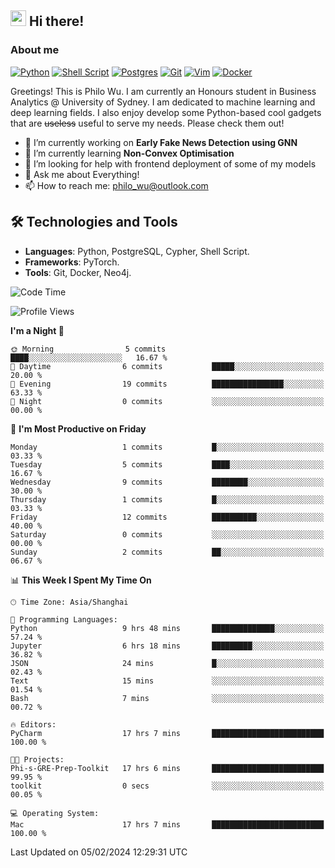## <a href="#"><img src="https://media.giphy.com/media/hvRJCLFzcasrR4ia7z/giphy.gif" width="25px" height="25px"></a> Hi there!

### About me

[![Python](https://img.shields.io/badge/python-3670A0?style=for-the-badge&logo=python&logoColor=ffdd54)](#)
[![Shell Script](https://img.shields.io/badge/shell_script-%23121011.svg?style=for-the-badge&logo=gnu-bash&logoColor=white)](#)
[![Postgres](https://img.shields.io/badge/postgres-%23316192.svg?style=for-the-badge&logo=postgresql&logoColor=white)](#)
[![Git](https://img.shields.io/badge/git-%23F05033.svg?style=for-the-badge&logo=git&logoColor=white)](#)
[![Vim](https://img.shields.io/badge/VIM-%2311AB00.svg?style=for-the-badge&logo=vim&logoColor=white)](#)
[![Docker](https://img.shields.io/badge/docker-%230db7ed.svg?style=for-the-badge&logo=docker&logoColor=white)](#)

Greetings! This is Philo Wu. I am currently an Honours student in Business Analytics \@ University of Sydney. I am dedicated to machine learning and deep learning fields. I also enjoy develop some Python-based cool gadgets that are ~~useless~~ useful to serve my needs. Please check them out!

- 🔭 I’m currently working on **Early Fake News Detection using GNN**
- 🌱 I’m currently learning **Non-Convex Optimisation**
- 🤔 I’m looking for help with frontend deployment of some of my models
- 💬 Ask me about Everything!
- 📫 How to reach me: philo_wu@outlook.com

## 🛠 Technologies and Tools
- **Languages**: Python, PostgreSQL, Cypher, Shell Script.
- **Frameworks**: PyTorch.
- **Tools**: Git, Docker, Neo4j.

<!--START_SECTION:waka-->
![Code Time](http://img.shields.io/badge/Code%20Time-20%20hrs%2032%20mins-blue)

![Profile Views](http://img.shields.io/badge/Profile%20Views-144-blue)

**I'm a Night 🦉** 

```text
🌞 Morning                5 commits           ████░░░░░░░░░░░░░░░░░░░░░   16.67 % 
🌆 Daytime                6 commits           █████░░░░░░░░░░░░░░░░░░░░   20.00 % 
🌃 Evening                19 commits          ████████████████░░░░░░░░░   63.33 % 
🌙 Night                  0 commits           ░░░░░░░░░░░░░░░░░░░░░░░░░   00.00 % 
```
📅 **I'm Most Productive on Friday** 

```text
Monday                   1 commits           █░░░░░░░░░░░░░░░░░░░░░░░░   03.33 % 
Tuesday                  5 commits           ████░░░░░░░░░░░░░░░░░░░░░   16.67 % 
Wednesday                9 commits           ████████░░░░░░░░░░░░░░░░░   30.00 % 
Thursday                 1 commits           █░░░░░░░░░░░░░░░░░░░░░░░░   03.33 % 
Friday                   12 commits          ██████████░░░░░░░░░░░░░░░   40.00 % 
Saturday                 0 commits           ░░░░░░░░░░░░░░░░░░░░░░░░░   00.00 % 
Sunday                   2 commits           ██░░░░░░░░░░░░░░░░░░░░░░░   06.67 % 
```


📊 **This Week I Spent My Time On** 

```text
🕑︎ Time Zone: Asia/Shanghai

💬 Programming Languages: 
Python                   9 hrs 48 mins       ██████████████░░░░░░░░░░░   57.24 % 
Jupyter                  6 hrs 18 mins       █████████░░░░░░░░░░░░░░░░   36.82 % 
JSON                     24 mins             █░░░░░░░░░░░░░░░░░░░░░░░░   02.43 % 
Text                     15 mins             ░░░░░░░░░░░░░░░░░░░░░░░░░   01.54 % 
Bash                     7 mins              ░░░░░░░░░░░░░░░░░░░░░░░░░   00.72 % 

🔥 Editors: 
PyCharm                  17 hrs 7 mins       █████████████████████████   100.00 % 

🐱‍💻 Projects: 
Phi-s-GRE-Prep-Toolkit   17 hrs 6 mins       █████████████████████████   99.95 % 
toolkit                  0 secs              ░░░░░░░░░░░░░░░░░░░░░░░░░   00.05 % 

💻 Operating System: 
Mac                      17 hrs 7 mins       █████████████████████████   100.00 % 
```


 Last Updated on 05/02/2024 12:29:31 UTC
<!--END_SECTION:waka-->
